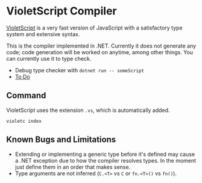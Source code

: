 # VioletScript Compiler

[VioletScript](https://violetscript.github.io/docs/language_overview/quick_tour.html) is a very fast version of JavaScript with a satisfactory type system and extensive syntax.

This is the compiler implemented in .NET. Currently it does not generate any code; code generation will be worked on anytime, among other things. You can currently use it to type check.

- Debug type checker with `dotnet run -- someScript`
- [To Do](./to-do.md)

## Command

VioletScript uses the extension `.vs`, which is automatically added.

```
violetc index
```

## Known Bugs and Limitations

- Extending or implementing a generic type before it's defined may cause a .NET exception due to how the compiler resolves types. In the moment just define them in an order that makes sense.
- Type arguments are not inferred (`C.<T>` vs `C` or `fn.<T>()` vs `fn()`).